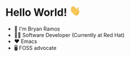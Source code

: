 # Hello World! <img src="https://raw.githubusercontent.com/CryptoRodeo/CryptoRodeo/master/wave.gif" width="30" height="30">

- 🔭 I'm Bryan Ramos
- 👨‍💻 Software Developer (Currently at Red Hat)
- ❤️ Emacs
- 🖥️ FOSS advocate


<!--
**CryptoRodeo/CryptoRodeo** is a ✨ _special_ ✨ repository because its `README.md` (this file) appears on your GitHub profile.
![image](https://user-images.githubusercontent.com/30709212/172840957-1902d213-1bdf-4953-8c28-ca716f98771c.gif)

Here are some ideas to get you started:

- 🔭 I’m currently working on ...
- 🌱 I’m currently learning ...
- 👯 I’m looking to collaborate on ...
- 🤔 I’m looking for help with ...
- 💬 Ask me about ...
- 📫 How to reach me: ...
- 😄 Pronouns: ...
- ⚡ Fun fact: ...
-->
